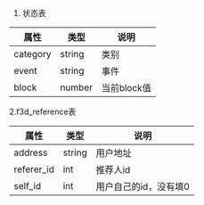 1. 状态表

| 属性 | 类型 | 说明 |
|---|----|---|
| category | string | 类别 |
| event | string | 事件 |
| block | number | 当前block值 |

2.f3d_reference表

| 属性 | 类型 | 说明 |
|---|----|---|
| address | string | 用户地址 |
| referer_id | int | 推荐人id |
| self_id    | int | 用户自己的id，没有填0 |